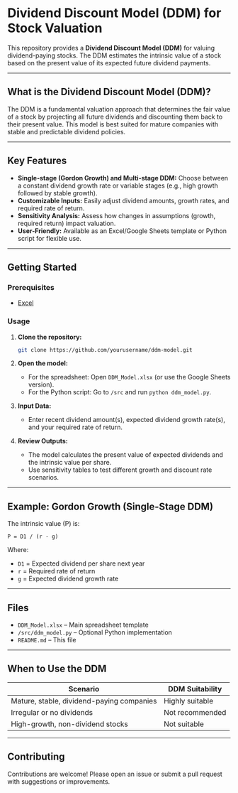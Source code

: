 # Dividend Discount Model (DDM) for Stock Valuation

This repository provides a **Dividend Discount Model (DDM)** for valuing dividend-paying stocks. The DDM estimates the intrinsic value of a stock based on the present value of its expected future dividend payments.

---

## What is the Dividend Discount Model (DDM)?

The DDM is a fundamental valuation approach that determines the fair value of a stock by projecting all future dividends and discounting them back to their present value. This model is best suited for mature companies with stable and predictable dividend policies.

---

## Key Features

- **Single-stage (Gordon Growth) and Multi-stage DDM:** Choose between a constant dividend growth rate or variable stages (e.g., high growth followed by stable growth).
- **Customizable Inputs:** Easily adjust dividend amounts, growth rates, and required rate of return.
- **Sensitivity Analysis:** Assess how changes in assumptions (growth, required return) impact valuation.
- **User-Friendly:** Available as an Excel/Google Sheets template or Python script for flexible use.

---

## Getting Started

### Prerequisites

- [Excel](https://www.microsoft.com/en/microsoft-365/excel)

### Usage

1. **Clone the repository:**
    ```bash
    git clone https://github.com/yourusername/ddm-model.git
    ```
2. **Open the model:**
    - For the spreadsheet: Open `DDM_Model.xlsx` (or use the Google Sheets version).
    - For the Python script: Go to `/src` and run `python ddm_model.py`.

3. **Input Data:**
    - Enter recent dividend amount(s), expected dividend growth rate(s), and your required rate of return.

4. **Review Outputs:**
    - The model calculates the present value of expected dividends and the intrinsic value per share.
    - Use sensitivity tables to test different growth and discount rate scenarios.

---

## Example: Gordon Growth (Single-Stage DDM)

The intrinsic value (P) is:

```
P = D1 / (r - g)
```

Where:
- `D1` = Expected dividend per share next year
- `r` = Required rate of return
- `g` = Expected dividend growth rate

---

## Files

- `DDM_Model.xlsx` – Main spreadsheet template
- `/src/ddm_model.py` – Optional Python implementation
- `README.md` – This file

---

## When to Use the DDM

| Scenario                                   | DDM Suitability      |
|---------------------------------------------|----------------------|
| Mature, stable, dividend-paying companies   | Highly suitable      |
| Irregular or no dividends                   | Not recommended      |
| High-growth, non-dividend stocks            | Not suitable         |

---

## Contributing

Contributions are welcome! Please open an issue or submit a pull request with suggestions or improvements.
